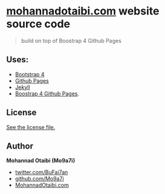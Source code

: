 # [mohannadotaibi.com](https://www.mohannadotaibi.com) website source code

> build on top of Boostrap 4 Github Pages

## Uses:

- [Bootstrap 4](https://getbootstrap.com/)
- [Github Pages](https://pages.github.com/)
- [Jekyll](https://jekyllrb.com/)
- [Boostrap 4 Github Pages](https://nicolas-van.github.io/bootstrap-4-github-pages/).

## License

[See the license file.](./LICENSE.md)


## Author

**Mohannad Otaibi (Mo9a7i)**
+ [twitter.com/BuFai7an](http://twitter.com/BuFai7an)
+ [github.com/Mo9a7i](http://github.com/Mo9a7i)
+ [MohannadOtaibi.com](https://MohannadOtaibi.com)
